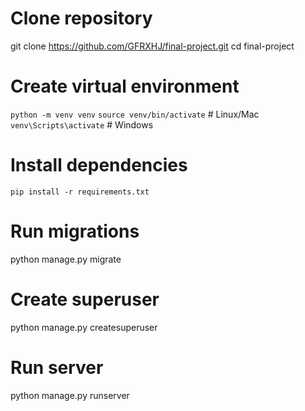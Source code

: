 # Clone repository
git clone https://github.com/GFRXHJ/final-project.git
cd final-project

# Create virtual environment
`python -m venv venv`
`source venv/bin/activate`  # Linux/Mac
`venv\Scripts\activate`     # Windows

# Install dependencies
`pip install -r requirements.txt`

# Run migrations
python manage.py migrate

# Create superuser
python manage.py createsuperuser

# Run server
python manage.py runserver
